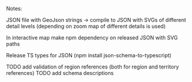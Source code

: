Notes:

JSON file with GeoJson strings -> compile to JSON with SVGs of different detail levels (depending on zoom map of different details is used)

In interactive map make npm dependency on released JSON with SVG paths

Release TS types for JSON (npm install json-schema-to-typescript)

TODO add validation of region references (both for region and territory references)
TODO add schema descriptions